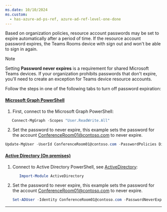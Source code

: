 ```yaml
---
ms.date: 10/10/2024
ms.custom:
  - has-azure-ad-ps-ref, azure-ad-ref-level-one-done
---
```


Based on organization policies, resource account passwords may be set to expire automatically after a period of time. If the resource account password expires, the Teams Rooms device with sign out and won't be able to sign in again.
  
> [!NOTE]
> Setting **Password never expires** is a requirement for shared Microsoft Teams devices. If your organization prohibits passwords that don't expire, you'll need to create an exception for Teams device resource accounts.

Follow the steps in one of the following tabs to turn off password expiration:

#### [**Microsoft Graph PowerShell**](#tab/graph-powershell-password/)

1. First, connect to the Microsoft Graph PowerShell:

  ```PowerShell
     Connect-MgGraph -Scopes "User.ReadWrite.All"
  ```

2. Set the password to never expire, this example sets the password for the account ConferenceRoom01@contoso.com to never expire.

  ```PowerShell
  Update-MgUser -UserId ConferenceRoom01@contoso.com -PasswordPolicies DisablePasswordExpiration -PassThru
  ```

#### [**Active Directory (On premises)**](#tab/active-directory1-password/)

1. Connect to Active Directory PowerShell, see [ActiveDirectory](/powershell/module/activedirectory):

    ```PowerShell
       Import-Module ActiveDirectory
    ```
    

2. Set the password to never expire, this example sets the password for the account ConferenceRoom01@contoso.com to never expire.

    ```PowerShell
    Set-ADUser -Identity ConferenceRoom01@contoso.com -PasswordNeverExpires $true
    ```


---


